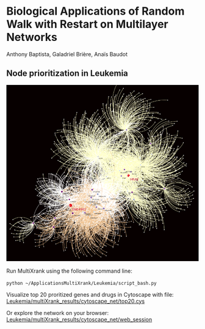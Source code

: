 # Biological Applications of Random Walk with Restart on Multilayer Networks
Anthony Baptista, Galadriel Brière, Anaïs Baudot

## Node prioritization in Leukemia

![Top 20 genes and drugs prioritized in Leukemia](Leukemia/multiXrank_results/cytoscape_net/top20.png)

Run MultiXrank using the following command line:

```python ~/ApplicationsMultiXrank/Leukemia/script_bash.py``` 

Visualize top 20 proritized genes and drugs in Cytoscape with file: [Leukemia/multiXrank_results/cytoscape_net/top20.cys](Leukemia/multiXrank_results/cytoscape_net/top20.cys)

Or explore the network on your browser: [Leukemia/multiXrank_results/cytoscape_net/web_session](Leukemia/multiXrank_results/cytoscape_net/web_session/)

